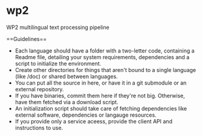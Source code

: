 wp2
===
WP2 multilingual text processing pipeline

==Guidelines==

* Each language should have a folder with a two-letter code, containing a Readme file, detailing your system requirements, dependencies and a script to initialize the environment.
* Create other directories for things that aren't bound to a single language (like /doc) or shared between languages. 
* You can put all the source in here, or have it in a git submodule or an external repository. 
* If you have binaries, commit them here if they're not big. Otherwise, have them fetched via a download script. 
* An initialization script should take care of fetching dependencies like external software, dependencies or langauge resources.
* If you provide only a service aceess, provide the client API and instructions to use.
